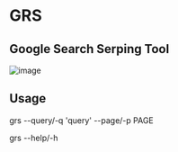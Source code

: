 # GRS
## Google Search Serping Tool

![image](https://github.com/user-attachments/assets/780e97a6-0170-45ed-94b0-281f6793782e)

## Usage
grs --query/-q 'query' --page/-p PAGE <search>

grs --help/-h <Display help message>

